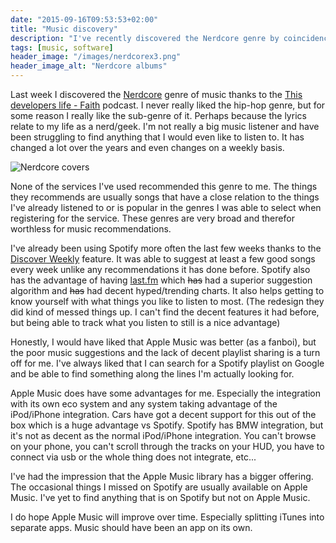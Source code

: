 ```yaml
---
date: "2015-09-16T09:53:53+02:00"
title: "Music discovery"
description: "I've recently discovered the Nerdcore genre by coincidence. If only one of the major players were able to suggest music that I would actually like."
tags: [music, software]
header_image: "/images/nerdcorex3.png"
header_image_alt: "Nerdcore albums"
---
```


Last week I discovered the [Nerdcore][nerdcore] genre of music thanks to the [This developers life - Faith][1] podcast. I never really liked the hip-hop genre, but for some reason I really like the sub-genre of it. Perhaps because the lyrics relate to my life as a nerd/geek. I'm not really a big music listener and have been struggling to find anything that I would even like to listen to. It has changed a lot over the years and even changes on a weekly basis.

![Nerdcore covers](/images/nerdcorex3.png)

None of the services I've used recommended this genre to me. The things they recommends are usually songs that have a close relation to the things I've already listened to or is popular in the genres I was able to select when registering for the service. These genres are very broad and therefor worthless for music recommendations.

I've already been using Spotify more often the last few weeks thanks to the [Discover Weekly][2] feature. It was able to suggest at least a few good songs every week unlike any recommendations it has done before. Spotify also has the advantage of having [last.fm][3] which ~~has~~ had a superior suggestion algorithm and ~~has~~ had decent hyped/trending charts. It also helps getting to know yourself with what things you like to listen to most. (The redesign they did kind of messed things up. I can't find the decent features it had before, but being able to track what you listen to still is a nice advantage)

Honestly, I would have liked that Apple Music was better (as a fanboi), but the poor music suggestions and the lack of decent playlist sharing is a turn off for me. I've always liked that I can search for a Spotify playlist on Google and be able to find something along the lines I'm actually looking for.

Apple Music does have some advantages for me. Especially the integration with its own eco system and any system taking advantage of the iPod/iPhone integration. Cars have got a decent support for this out of the box which is a huge advantage vs Spotify.  Spotify has BMW integration, but it's not as decent as the normal iPod/iPhone integration. You can't browse on your phone, you can't scroll through the tracks on your HUD, you have to connect via usb or the whole thing does not integrate, etc...

I've had the impression that the Apple Music library has a bigger offering. The occasional things I missed on Spotify are usually available on Apple Music. I've yet to find anything that is on Spotify but not on Apple Music.

I do hope Apple Music will improve over time. Especially splitting iTunes into separate apps. Music should have been an app on its own.

[nerdcore]: https://en.wikipedia.org/wiki/Nerdcore
[1]: http://thisdeveloperslife.com/post/4-0-1-faith
[2]: https://press.spotify.com/it/2015/07/20/introducing-discover-weekly-your-ultimate-personalised-playlist/
[3]: http://www.last.fm/user/jonaswouters

